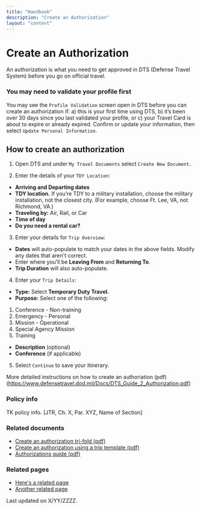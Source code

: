 ```yaml
---
title: "Handbook"
description: "Create an Authorization"
layout: "content"
---
```


# <this is a title> Create an Authorization

<define the topic in lay terms> An authorization is what you need to get approved in DTS (Defense Travel System) before you go on official travel. 
  
### <critical info > You may need to validate your profile first

You may see the `Profile Validation` screen open in DTS before you can create an authorization if: a) this is your first time using DTS, b) it’s been over 30 days since you last validated your profile, or c) your Travel Card is about to expire or already expired. Confirm or update your information, then select `Update Personal Information`.

## <overview of how to complete the task> How to create an authorization

1. Open DTS and under `My Travel Documents` select `Create New Document.`

2. Enter the details of your `TDY Location`: 

- **Arriving and Departing dates** 
- **TDY location.** If you’re TDY to a military installation, choose the military installation, not the closest city. (For example, choose Ft. Lee, VA, not Richmond, VA.)
- **Traveling by:** Air, Rail, or Car
- **Time of day**
- **Do you need a rental car?**

3. Enter your details for `Trip Overview`: 

- **Dates** will auto-populate to match your dates in the above fields. Modify any dates that aren't correct.
- Enter where you’ll be **Leaving From** and **Returning To**. 
- **Trip Duration** will also auto-populate.

4. Enter your `Trip Details`:

- **Type:** Select **Temporary Duty Travel.**
- **Purpose:** Select one of the following: 
1) Conference - Non-training 
2) Emergency - Personal 
3) Mission - Operational 
4) Special Agency Mission 
5) Training
- **Description** (optional) 
- **Conference** (if applicable)

5. Select `Continue` to save your itinerary. 

More detailed instructions on how to create an authoriation (pdf)(https://www.defensetravel.dod.mil/Docs/DTS_Guide_2_Authorization.pdf)

<maybe add some styling to seperate the core content above from the sections below>
  
### <policy info> Policy info
TK policy info.  [JTR, Ch. X, Par. XYZ, Name of Section]

### <related documents> Related documents 
- [Create an authorization tri-fold (pdf)](https://www.defensetravel.dod.mil/Docs/Training/Authorization_Tri-fold.pdf)
- [Create an authorization using a trip template (pdf)](https://www.defensetravel.dod.mil/Docs/Trip_Template_Information_Paper.pdf)
- [Authorizations guide (pdf)](https://www.defensetravel.dod.mil/Docs/DTS_Guide_2_Authorization.pdf)

### <related webpages on DTMO site> Related pages
- [Here's a related page](URL)
- [Another related page](URL)

<last updated date> Last updated on X/YY/ZZZZ.
  
<where should tags go> 


